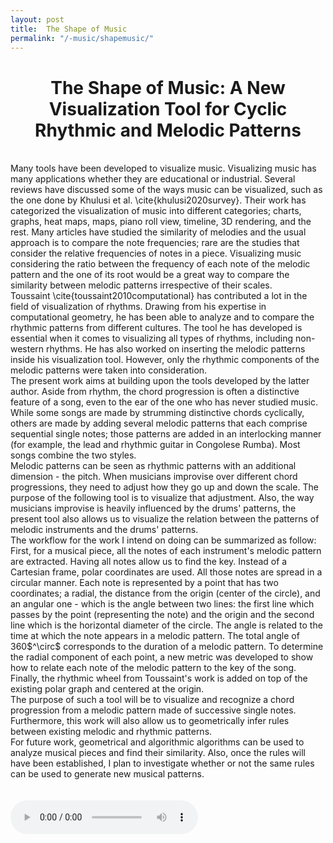 ```yaml
---
layout: post
title:  The Shape of Music
permalink: "/-music/shapemusic/"
---
```


<div class="w3-row">
    <h1 style="text-align:center">The Shape of Music: A New Visualization Tool for Cyclic Rhythmic and Melodic Patterns</h1>
      <p class = "justify">
<br>
Many tools have been developed to visualize music. Visualizing music has many applications whether they are educational or industrial. 
Several reviews have discussed some of the ways music can be visualized, such as the one done by Khulusi et al. \cite{khulusi2020survey}. Their work has categorized the visualization of music into different categories; charts, graphs, heat maps, maps, piano roll view, timeline, 3D rendering, and the rest. Many articles have studied the similarity of melodies and the usual approach is to compare the note frequencies; rare are the studies that consider the relative frequencies of notes in a piece. Visualizing music considering the ratio between the frequency of each note of the melodic pattern and the one of its root would be a great way to compare the similarity between melodic patterns irrespective of their scales.  
<br>
Toussaint \cite{toussaint2010computational} has contributed a lot in the field of visualization of rhythms. Drawing from his expertise in computational geometry, he has been able to analyze and to compare the rhythmic patterns from different cultures. The tool he has developed is essential when it comes to visualizing all types of rhythms, including non-western rhythms. He has also worked on inserting the melodic patterns inside his visualization tool. However, only the rhythmic components of the melodic patterns were taken into consideration. 
<br>
The present work aims at building upon the tools developed by the latter author. Aside from rhythm, the chord progression is often a distinctive feature of a song, even to the ear of the one who has never studied music. While some songs are made by strumming distinctive chords cyclically, others are made by adding several melodic patterns that each comprise sequential single notes; those patterns are added in an interlocking manner (for example, the lead and rhythmic guitar in Congolese Rumba). Most songs combine the two styles.  
<br>
Melodic patterns can be seen as rhythmic patterns with an additional dimension - the pitch. When musicians improvise over different chord progressions, they need to adjust how they go up and down the scale. The purpose of the following tool is to visualize that adjustment. Also, the way musicians improvise is heavily influenced by the drums' patterns, the present tool also allows us to visualize the relation between the patterns of melodic instruments and the drums' patterns.
<br>
The workflow for the work I intend on doing can be summarized as follow: First, for a musical piece, all the notes of each instrument's melodic pattern are extracted. Having all notes allow us to find the key. Instead of a Cartesian frame, polar coordinates are used. All those notes are spread in a circular manner.  Each note is represented by a point that has two coordinates; a radial, the distance from the origin (center of the circle), and an angular one - which is the angle between two lines: the first line which passes by the point (representing the note) and the origin and the second line which is the horizontal diameter of the circle. The angle is related to the time at which the note appears in a melodic pattern. The total angle of 360$^\circ$ corresponds to the duration of a melodic pattern. To determine the radial component of each point, a new metric was developed to show how to relate each note of the melodic pattern to the key of the song. 
Finally, the rhythmic wheel from Toussaint's work is added on top of the existing polar graph and centered at the origin.  
<br>
The purpose of such a tool will be to visualize and recognize a chord progression from a melodic pattern made of successive single notes. Furthermore, this work will also allow us to geometrically infer rules between existing melodic and rhythmic patterns. 
<br>
For future work, geometrical and algorithmic algorithms can be used to analyze musical pieces and find their similarity. Also, once the rules will have been established, I plan to investigate whether or not the same rules can be used to generate new musical patterns.  
<br>
<br>

<br>
<audio controls>
  <source src="horse.ogg" type="audio/ogg">
  <source src="horse.mp3" type="audio/mpeg">
Your browser does not support the audio element.
</audio>
</div>



